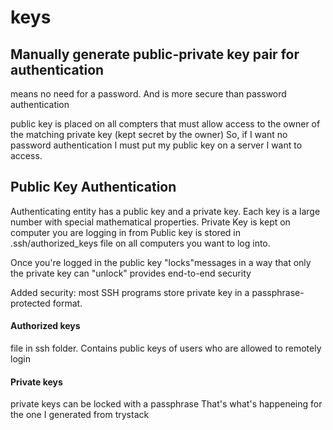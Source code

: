 # keys

## Manually generate public-private key pair for authentication
means no need for a password.
And is more secure than password authentication

public key is placed on all compters that must allow access to the owner of the matching private key (kept secret by the owner)
	So, if I want no password authentication I must put my public key on a server I want to access.

## Public Key Authentication
Authenticating entity has a public key and a private key.
Each key is a large number with special mathematical properties.
Private Key is kept on computer you are logging in from
Public key is stored in .ssh/authorized_keys file on all computers you want to log into.

Once you're logged in the public key "locks"messages in a way that only the private key can "unlock"
	provides end-to-end security

Added security:
	most SSH programs store private key in a passphrase-protected format.


#### Authorized keys ####
file in ssh folder.
Contains public keys of users who are allowed to remotely login

#### Private keys ####
private keys can be locked with a passphrase
	That's what's happeneing for the one I generated from trystack
